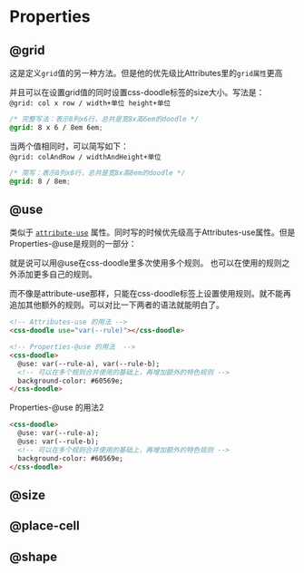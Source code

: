 
# Properties

## @grid
这是定义`grid`值的另一种方法。但是他的优先级比Attributes里的`grid属性`更高

并且可以在设置grid值的同时设置css-doodle标签的size大小。写法是：  
`@grid: col x row / width+单位 height+单位`

```css
/* 完整写法：表示8列x6行，总共是宽8x高6em的doodle */
@grid: 8 x 6 / 8em 6em;
```
当两个值相同时，可以简写如下：  
`@grid: colAndRow / widthAndHeight+单位`
```css
/* 简写：表示8列x8行，总共是宽8x高8em的doodle */
@grid: 8 / 8em;
```

## @use
类似于 [`attribute-use`](https://css-doodle.com/#attribute-use) 属性。同时写的时候优先级高于Attributes-use属性。但是Properties-@use是规则的一部分：

就是说可以用@use在css-doodle里多次使用多个规则。
也可以在使用的规则之外添加更多自己的规则。

而不像是attribute-use那样，只能在css-doodle标签上设置使用规则。就不能再追加其他额外的规则。可以对比一下两者的语法就能明白了。
```html
<!-- Attributes-use 的用法 -->
<css-doodle use="var(--rule)"></css-doodle>

<!-- Properties-@use 的用法  -->
<css-doodle>
  @use: var(--rule-a), var(--rule-b);
  <!-- 可以在多个规则合并使用的基础上，再增加额外的特色规则 -->
  background-color: #60569e;
</css-doodle>
```
Properties-@use 的用法2 
```html
<css-doodle>
  @use: var(--rule-a);
  @use: var(--rule-b);
  <!-- 可以在多个规则合并使用的基础上，再增加额外的特色规则 -->
  background-color: #60569e;
</css-doodle>
```

## @size

## @place-cell

## @shape
